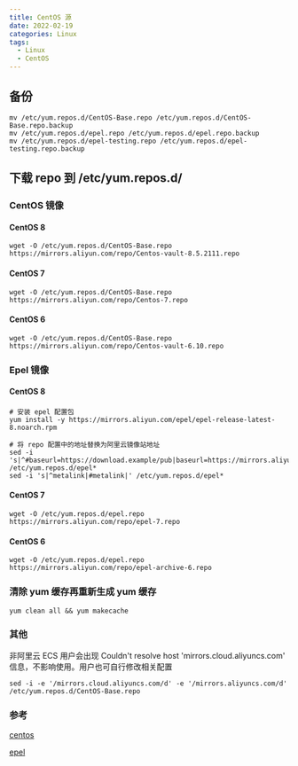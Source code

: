 ```yaml
---
title: CentOS 源
date: 2022-02-19
categories: Linux
tags:
  - Linux
  - CentOS
---
```


## 备份

```shell
mv /etc/yum.repos.d/CentOS-Base.repo /etc/yum.repos.d/CentOS-Base.repo.backup
mv /etc/yum.repos.d/epel.repo /etc/yum.repos.d/epel.repo.backup
mv /etc/yum.repos.d/epel-testing.repo /etc/yum.repos.d/epel-testing.repo.backup
```

## 下载 repo 到 /etc/yum.repos.d/

### CentOS  镜像

#### **CentOS 8**

```shell
wget -O /etc/yum.repos.d/CentOS-Base.repo https://mirrors.aliyun.com/repo/Centos-vault-8.5.2111.repo
```

#### **CentOS 7**

```shell
wget -O /etc/yum.repos.d/CentOS-Base.repo https://mirrors.aliyun.com/repo/Centos-7.repo
```

#### CentOS 6

```shell
wget -O /etc/yum.repos.d/CentOS-Base.repo https://mirrors.aliyun.com/repo/Centos-vault-6.10.repo
```

### Epel 镜像

#### **CentOS 8**

```shell
# 安装 epel 配置包
yum install -y https://mirrors.aliyun.com/epel/epel-release-latest-8.noarch.rpm

# 将 repo 配置中的地址替换为阿里云镜像站地址
sed -i 's|^#baseurl=https://download.example/pub|baseurl=https://mirrors.aliyun.com|' /etc/yum.repos.d/epel*
sed -i 's|^metalink|#metalink|' /etc/yum.repos.d/epel*
```

#### **CentOS 7**

```shell
wget -O /etc/yum.repos.d/epel.repo https://mirrors.aliyun.com/repo/epel-7.repo
```

#### CentOS 6

```shell
wget -O /etc/yum.repos.d/epel.repo https://mirrors.aliyun.com/repo/epel-archive-6.repo
```

### 清除 yum 缓存再重新生成 yum 缓存

```shell
yum clean all && yum makecache
```

### 其他

非阿里云 ECS 用户会出现 Couldn't resolve host 'mirrors.cloud.aliyuncs.com' 信息，不影响使用。用户也可自行修改相关配置

```shell
sed -i -e '/mirrors.cloud.aliyuncs.com/d' -e '/mirrors.aliyuncs.com/d' /etc/yum.repos.d/CentOS-Base.repo
```

### 参考

[centos](https://developer.aliyun.com/mirror/centos)

[epel](https://developer.aliyun.com/mirror/epel)

